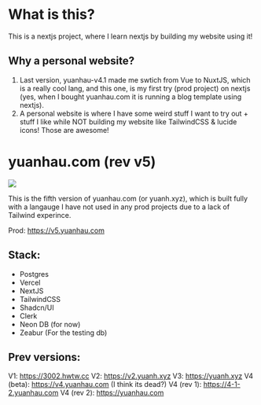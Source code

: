 # What is this?
This is a nextjs project, where I learn nextjs by building my website using it!
## Why a personal website?
1. Last version, yuanhau-v4.1 made me swtich from Vue to NuxtJS, which is a really cool lang, and this one, is my first try (prod project) on nextjs (yes, when I bought yuanhau.com it is running a blog template using nextjs).
2. A personal website is where I have some weird stuff I want to try out + stuff I like while NOT building my website like TailwindCSS & lucide icons! Those are awesome!

# yuanhau.com (rev v5)
![](https://hackatime-badge.hackclub.com/U087ATD163V/yuanhau-v5-maybe)

This is the fifth version of yuanhau.com (or yuanh.xyz), which is built fully with a langauge I have not used in any prod projects due to a lack of Tailwind experince.

Prod: https://v5.yuanhau.com

## Stack:
- Postgres
- Vercel
- NextJS
- TailwindCSS
- Shadcn/UI
- Clerk
- Neon DB (for now)
- Zeabur (For the testing db)

## Prev versions:
V1: https://3002.hwtw.cc
V2: https://v2.yuanh.xyz
V3: https://yuanh.xyz
V4 (beta): https://v4.yuanhau.com (I think its dead?)
V4 (rev 1): https://4-1-2.yuanhau.com
V4 (rev 2): https://yuanhau.com
